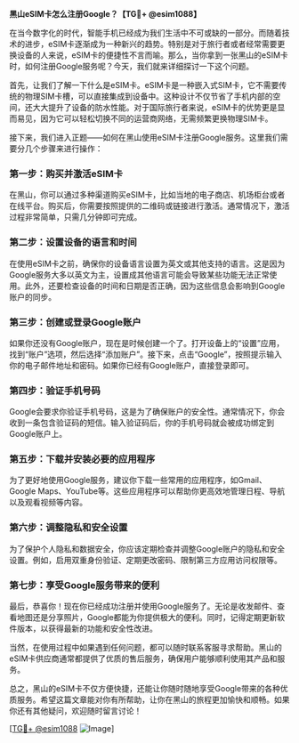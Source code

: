 **黑山eSIM卡怎么注册Google？【TG💪+ @esim1088】**

在当今数字化的时代，智能手机已经成为我们生活中不可或缺的一部分。而随着技术的进步，eSIM卡逐渐成为一种新兴的趋势。特别是对于旅行者或者经常需要更换设备的人来说，eSIM卡的便捷性不言而喻。那么，当你拿到一张黑山的eSIM卡时，如何注册Google服务呢？今天，我们就来详细探讨一下这个问题。

首先，让我们了解一下什么是eSIM卡。eSIM卡是一种嵌入式SIM卡，它不需要传统的物理SIM卡槽，可以直接集成到设备中。这种设计不仅节省了手机内部的空间，还大大提升了设备的防水性能。对于国际旅行者来说，eSIM卡的优势更是显而易见，因为它可以轻松切换不同的运营商网络，无需频繁更换物理SIM卡。

接下来，我们进入正题——如何在黑山使用eSIM卡注册Google服务。这里我们需要分几个步骤来进行操作：

### 第一步：购买并激活eSIM卡

在黑山，你可以通过多种渠道购买eSIM卡，比如当地的电子商店、机场柜台或者在线平台。购买后，你需要按照提供的二维码或链接进行激活。通常情况下，激活过程非常简单，只需几分钟即可完成。

### 第二步：设置设备的语言和时间

在使用eSIM卡之前，确保你的设备语言设置为英文或其他支持的语言。这是因为Google服务大多以英文为主，设置成其他语言可能会导致某些功能无法正常使用。此外，还要检查设备的时间和日期是否正确，因为这些信息会影响到Google账户的同步。

### 第三步：创建或登录Google账户

如果你还没有Google账户，现在是时候创建一个了。打开设备上的“设置”应用，找到“账户”选项，然后选择“添加账户”。接下来，点击“Google”，按照提示输入你的电子邮件地址和密码。如果你已经有Google账户，直接登录即可。

### 第四步：验证手机号码

Google会要求你验证手机号码，这是为了确保账户的安全性。通常情况下，你会收到一条包含验证码的短信。输入验证码后，你的手机号码就会被成功绑定到Google账户上。

### 第五步：下载并安装必要的应用程序

为了更好地使用Google服务，建议你下载一些常用的应用程序，如Gmail、Google Maps、YouTube等。这些应用程序可以帮助你更高效地管理日程、导航以及观看视频等内容。

### 第六步：调整隐私和安全设置

为了保护个人隐私和数据安全，你应该定期检查并调整Google账户的隐私和安全设置。例如，启用双重身份验证、定期更改密码、限制第三方应用访问权限等。

### 第七步：享受Google服务带来的便利

最后，恭喜你！现在你已经成功注册并使用Google服务了。无论是收发邮件、查看地图还是分享照片，Google都能为你提供极大的便利。同时，记得定期更新软件版本，以获得最新的功能和安全性改进。

当然，在使用过程中如果遇到任何问题，都可以随时联系客服寻求帮助。黑山的eSIM卡供应商通常都提供了优质的售后服务，确保用户能够顺利使用其产品和服务。

总之，黑山的eSIM卡不仅方便快捷，还能让你随时随地享受Google带来的各种优质服务。希望这篇文章能对你有所帮助，让你在黑山的旅程更加愉快和顺畅。如果你还有其他疑问，欢迎随时留言讨论！

[[TG💪+ @esim1088](https://t.me/s/esim1088) ![Image](https://i.postimg.cc/4NQfJmqS/Snipaste-2025-05-13-00-14-12.png)]